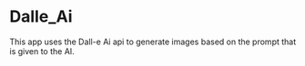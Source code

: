 # Dalle_Ai
This app uses the Dall-e Ai api to generate images based on the prompt that is given to the AI.

